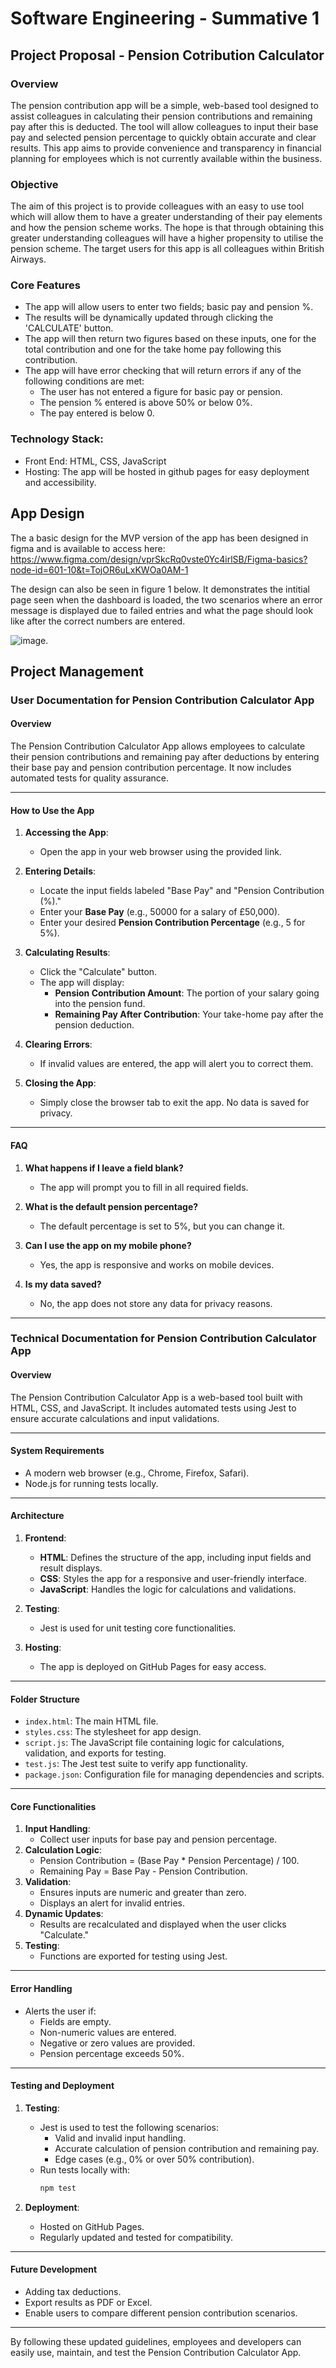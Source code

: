 # Software Engineering - Summative 1

## Project Proposal - Pension Cotribution Calculator

### Overview

The pension contribution app will be a simple, web-based tool designed to assist colleagues in calculating their pension contributions and remaining pay after this is deducted. The tool will allow colleagues to input their base pay and selected pension percentage to quickly obtain accurate and clear results. This app aims to provide convenience and transparency in financial planning for employees which is not currently available within the business.

### Objective

The aim of this project is to provide colleagues with an easy to use tool which will allow them to have a greater understanding of their pay elements and how the pension scheme works. The hope is that through obtaining this greater understanding colleagues will have a higher propensity to utilise the pension scheme. The target users for this app is all colleagues within British Airways.

### Core Features
- The app will allow users to enter two fields; basic pay and pension %.
- The results will be dynamically updated through clicking the 'CALCULATE' button.
- The app will then return two figures based on these inputs, one for the total contribution and one for the take home pay following this contribution.
- The app will have error checking that will return errors if any of the following conditions are met:
    - The user has not entered a figure for basic pay or pension.
    - The pension % entered is above 50% or below 0%.
    - The pay entered is below 0.

### Technology Stack:
- Front End: HTML, CSS, JavaScript
- Hosting: The app will be hosted in github pages for easy deployment and accessibility.

## App Design
The a basic design for the MVP version of the app has been designed in figma and is available to access here: https://www.figma.com/design/vprSkcRq0vste0Yc4irlSB/Figma-basics?node-id=601-10&t=TojOR6uLxKWOa0AM-1

The design can also be seen in figure 1 below. It demonstrates the intitial page seen when the dashboard is loaded, the two scenarios where an error message is displayed due to failed entries and what the page should look like after the correct numbers are entered.

![image](https://github.com/user-attachments/assets/022a6860-4978-44c7-8693-9176084ad7e9).

## Project Management





### User Documentation for Pension Contribution Calculator App

#### **Overview**
The Pension Contribution Calculator App allows employees to calculate their pension contributions and remaining pay after deductions by entering their base pay and pension contribution percentage. It now includes automated tests for quality assurance.

---

#### **How to Use the App**
1. **Accessing the App**:
   - Open the app in your web browser using the provided link.

2. **Entering Details**:
   - Locate the input fields labeled "Base Pay" and "Pension Contribution (%)."
   - Enter your **Base Pay** (e.g., 50000 for a salary of £50,000).
   - Enter your desired **Pension Contribution Percentage** (e.g., 5 for 5%).

3. **Calculating Results**:
   - Click the "Calculate" button.
   - The app will display:
     - **Pension Contribution Amount**: The portion of your salary going into the pension fund.
     - **Remaining Pay After Contribution**: Your take-home pay after the pension deduction.

4. **Clearing Errors**:
   - If invalid values are entered, the app will alert you to correct them.

5. **Closing the App**:
   - Simply close the browser tab to exit the app. No data is saved for privacy.

---

#### **FAQ**
1. **What happens if I leave a field blank?**
   - The app will prompt you to fill in all required fields.

2. **What is the default pension percentage?**
   - The default percentage is set to 5%, but you can change it.

3. **Can I use the app on my mobile phone?**
   - Yes, the app is responsive and works on mobile devices.

4. **Is my data saved?**
   - No, the app does not store any data for privacy reasons.

---

### Technical Documentation for Pension Contribution Calculator App

#### **Overview**
The Pension Contribution Calculator App is a web-based tool built with HTML, CSS, and JavaScript. It includes automated tests using Jest to ensure accurate calculations and input validations.

---

#### **System Requirements**
- A modern web browser (e.g., Chrome, Firefox, Safari).
- Node.js for running tests locally.

---

#### **Architecture**
1. **Frontend**:
   - **HTML**: Defines the structure of the app, including input fields and result displays.
   - **CSS**: Styles the app for a responsive and user-friendly interface.
   - **JavaScript**: Handles the logic for calculations and validations.

2. **Testing**:
   - Jest is used for unit testing core functionalities.

3. **Hosting**:
   - The app is deployed on GitHub Pages for easy access.

---

#### **Folder Structure**
- `index.html`: The main HTML file.
- `styles.css`: The stylesheet for app design.
- `script.js`: The JavaScript file containing logic for calculations, validation, and exports for testing.
- `test.js`: The Jest test suite to verify app functionality.
- `package.json`: Configuration file for managing dependencies and scripts.

---

#### **Core Functionalities**
1. **Input Handling**:
   - Collect user inputs for base pay and pension percentage.
2. **Calculation Logic**:
   - Pension Contribution = (Base Pay * Pension Percentage) / 100.
   - Remaining Pay = Base Pay - Pension Contribution.
3. **Validation**:
   - Ensures inputs are numeric and greater than zero.
   - Displays an alert for invalid entries.
4. **Dynamic Updates**:
   - Results are recalculated and displayed when the user clicks "Calculate."
5. **Testing**:
   - Functions are exported for testing using Jest.

---

#### **Error Handling**
- Alerts the user if:
  - Fields are empty.
  - Non-numeric values are entered.
  - Negative or zero values are provided.
  - Pension percentage exceeds 50%.

---

#### **Testing and Deployment**
1. **Testing**:
   - Jest is used to test the following scenarios:
     - Valid and invalid input handling.
     - Accurate calculation of pension contribution and remaining pay.
     - Edge cases (e.g., 0% or over 50% contribution).
   - Run tests locally with:
     ```bash
     npm test
     ```

2. **Deployment**:
   - Hosted on GitHub Pages.
   - Regularly updated and tested for compatibility.

---

#### **Future Development**
- Adding tax deductions.
- Export results as PDF or Excel.
- Enable users to compare different pension contribution scenarios.

---

By following these updated guidelines, employees and developers can easily use, maintain, and test the Pension Contribution Calculator App.




